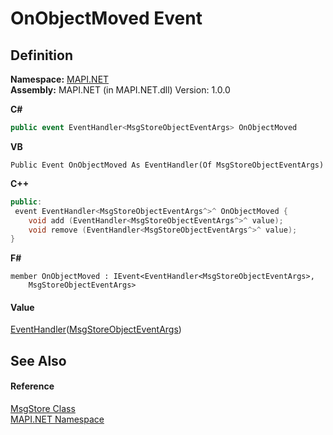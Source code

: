 # OnObjectMoved Event




## Definition
**Namespace:** <a href="5bef4637-66f8-16d4-e5f4-4d0da57a1538.md">MAPI.NET</a>  
**Assembly:** MAPI.NET (in MAPI.NET.dll) Version: 1.0.0

**C#**
``` C#
public event EventHandler<MsgStoreObjectEventArgs> OnObjectMoved
```
**VB**
``` VB
Public Event OnObjectMoved As EventHandler(Of MsgStoreObjectEventArgs)
```
**C++**
``` C++
public:
 event EventHandler<MsgStoreObjectEventArgs^>^ OnObjectMoved {
	void add (EventHandler<MsgStoreObjectEventArgs^>^ value);
	void remove (EventHandler<MsgStoreObjectEventArgs^>^ value);
}
```
**F#**
``` F#
member OnObjectMoved : IEvent<EventHandler<MsgStoreObjectEventArgs>,
    MsgStoreObjectEventArgs>
```



#### Value
<a href="https://learn.microsoft.com/dotnet/api/system.eventhandler-1" target="_blank" rel="noopener noreferrer">EventHandler</a>(<a href="6d88cbf2-403c-24bb-f59d-466e86328fd4.md">MsgStoreObjectEventArgs</a>)

## See Also


#### Reference
<a href="6f2a2863-4894-51bc-e286-04b5a90167ef.md">MsgStore Class</a>  
<a href="5bef4637-66f8-16d4-e5f4-4d0da57a1538.md">MAPI.NET Namespace</a>  
